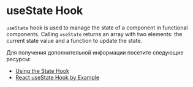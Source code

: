 # useState Hook

`useState` hook is used to manage the state of a component in functional components. Calling `useState` returns an array with two elements: the current state value and a function to update the state.

Для получения дополнительной информации посетите следующие ресурсы:

- [Using the State Hook](https://react.dev/reference/react/useState)
- [React useState Hook by Example](https://www.robinwieruch.de/react-usestate-hook/)
